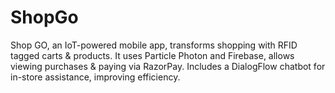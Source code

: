 # ShopGo
Shop GO, an IoT-powered mobile app, transforms shopping with RFID tagged carts &amp; products. It uses Particle Photon and Firebase, allows viewing purchases &amp; paying via RazorPay. Includes a DialogFlow chatbot for in-store assistance, improving efficiency.
